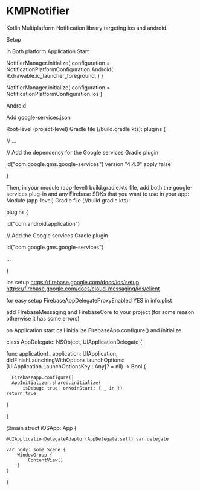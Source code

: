 # KMPNotifier
Kotlin Multiplatform Notification library targeting ios and android.


Setup

in Both platform Application Start

NotifierManager.initialize(
configuration = NotificationPlatformConfiguration.Android(
R.drawable.ic_launcher_foreground,
)
)

NotifierManager.initialize(
configuration = NotificationPlatformConfiguration.Ios
)

Android

Add google-services.json

Root-level (project-level) Gradle file (<project>/build.gradle.kts):
plugins {

// ...


// Add the dependency for the Google services Gradle plugin

id("com.google.gms.google-services") version "4.4.0" apply false

}

Then, in your module (app-level) build.gradle.kts file, add both the google-services plug-in and any Firebase SDKs that you want to use in your app:
Module (app-level) Gradle file (<project>/<app-module>/build.gradle.kts): 


plugins {

id("com.android.application")

// Add the Google services Gradle plugin

id("com.google.gms.google-services")

...

}


ios
setup
https://firebase.google.com/docs/ios/setup
https://firebase.google.com/docs/cloud-messaging/ios/client

for easy setup
FirebaseAppDelegateProxyEnabled YES in info.plist



add FIrebaseMessaging and FirebaseCore to your project (for some reason otherwise it has some errors)

on Application start call initialize
FirebaseApp.configure()
and initialize


class AppDelegate: NSObject, UIApplicationDelegate {

func application(_ application: UIApplication,
didFinishLaunchingWithOptions launchOptions: [UIApplication.LaunchOptionsKey : Any]? = nil) -> Bool {

      FirebaseApp.configure()
      AppInitializer.shared.initialize(
          isDebug: true, onKoinStart: { _ in })
    return true
}

}

@main
struct iOSApp: App {

    @UIApplicationDelegateAdaptor(AppDelegate.self) var delegate
    
	var body: some Scene {
		WindowGroup {
            ContentView()
        }
	}
}